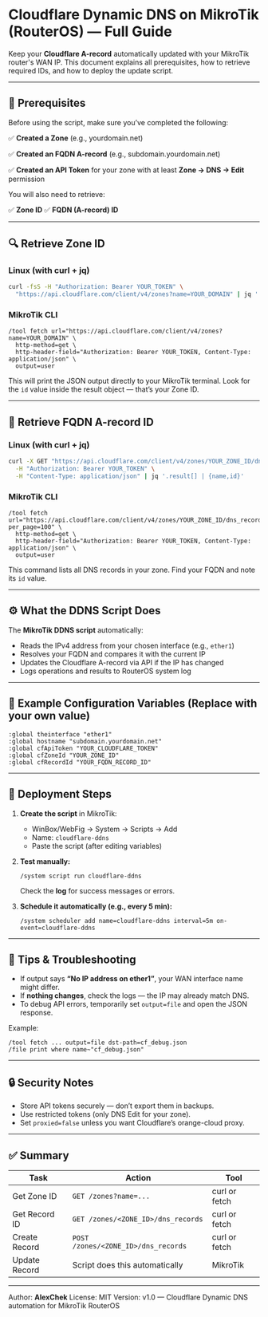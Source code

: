 # Cloudflare Dynamic DNS on MikroTik (RouterOS) — Full Guide

Keep your **Cloudflare A-record** automatically updated with your MikroTik router's WAN IP. This document explains all prerequisites, how to retrieve required IDs, and how to deploy the update script.

---

## 🧩 Prerequisites

Before using the script, make sure you’ve completed the following:

✅ **Created a Zone** (e.g., yourdomain.net)

✅ **Created an FQDN A-record** (e.g., subdomain.yourdomain.net)

✅ **Created an API Token** for your zone with at least **Zone → DNS → Edit** permission

You will also need to retrieve:

✅ **Zone ID**
✅ **FQDN (A-record) ID**

---

## 🔍 Retrieve Zone ID

### Linux (with curl + jq)

```bash
curl -fsS -H "Authorization: Bearer YOUR_TOKEN" \
  "https://api.cloudflare.com/client/v4/zones?name=YOUR_DOMAIN" | jq '.result[] | {name,id}'
```

### MikroTik CLI

```rsc
/tool fetch url="https://api.cloudflare.com/client/v4/zones?name=YOUR_DOMAIN" \
  http-method=get \
  http-header-field="Authorization: Bearer YOUR_TOKEN, Content-Type: application/json" \
  output=user
```

This will print the JSON output directly to your MikroTik terminal. Look for the `id` value inside the result object — that’s your Zone ID.

---

## 🔎 Retrieve FQDN A-record ID

### Linux (with curl + jq)

```bash
curl -X GET "https://api.cloudflare.com/client/v4/zones/YOUR_ZONE_ID/dns_records?per_page=100" \
  -H "Authorization: Bearer YOUR_TOKEN" \
  -H "Content-Type: application/json" | jq '.result[] | {name,id}'
```

### MikroTik CLI

```rsc
/tool fetch url="https://api.cloudflare.com/client/v4/zones/YOUR_ZONE_ID/dns_records?per_page=100" \
  http-method=get \
  http-header-field="Authorization: Bearer YOUR_TOKEN, Content-Type: application/json" \
  output=user
```

This command lists all DNS records in your zone. Find your FQDN and note its `id` value.

---



## ⚙️ What the DDNS Script Does

The **MikroTik DDNS script** automatically:

* Reads the IPv4 address from your chosen interface (e.g., `ether1`)
* Resolves your FQDN and compares it with the current IP
* Updates the Cloudflare A-record via API if the IP has changed
* Logs operations and results to RouterOS system log

---

## 🧰 Example Configuration Variables (Replace with your own value)

```rsc
:global theinterface "ether1"
:global hostname "subdomain.yourdomain.net"
:global cfApiToken "YOUR_CLOUDFLARE_TOKEN"
:global cfZoneId "YOUR_ZONE_ID"
:global cfRecordId "YOUR_FQDN_RECORD_ID"
```

---

## 🚀 Deployment Steps

1. **Create the script** in MikroTik:

   * WinBox/WebFig → System → Scripts → Add
   * Name: `cloudflare-ddns`
   * Paste the script (after editing variables)

2. **Test manually:**

   ```rsc
   /system script run cloudflare-ddns
   ```

   Check the **log** for success messages or errors.

3. **Schedule it automatically (e.g., every 5 min):**

   ```rsc
   /system scheduler add name=cloudflare-ddns interval=5m on-event=cloudflare-ddns
   ```

---

## 🧱 Tips & Troubleshooting

* If output says **“No IP address on ether1”**, your WAN interface name might differ.
* If **nothing changes**, check the logs — the IP may already match DNS.
* To debug API errors, temporarily set `output=file` and open the JSON response.

Example:

```rsc
/tool fetch ... output=file dst-path=cf_debug.json
/file print where name~"cf_debug.json"
```

---

## 🔒 Security Notes

* Store API tokens securely — don’t export them in backups.
* Use restricted tokens (only DNS Edit for your zone).
* Set `proxied=false` unless you want Cloudflare’s orange-cloud proxy.

---

## ✅ Summary

| Task          | Action                              | Tool          |
| ------------- | ----------------------------------- | ------------- |
| Get Zone ID   | `GET /zones?name=...`               | curl or fetch |
| Get Record ID | `GET /zones/<ZONE_ID>/dns_records`  | curl or fetch |
| Create Record | `POST /zones/<ZONE_ID>/dns_records` | curl or fetch |
| Update Record | Script does this automatically      | MikroTik      |

---

Author: **AlexChek**
License: MIT
Version: v1.0 — Cloudflare Dynamic DNS automation for MikroTik RouterOS
